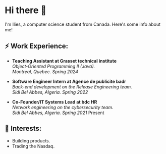 # Hi there 👋  
I'm Ilies, a computer science student from Canada. Here's some info about me!

## ⚡ Work Experience:

- **Teaching Assistant at Grasset technical institute**  
  *Object-Oriented Programming II (Java).*  
  _Montreal, Quebec. Spring 2024_

- **Software Engineer Intern at Agence de publicite badr**  
  *Back-end development on the Release Engineering team.*  
  _Sidi Bel Abbes, Algeria. Spring 2022_

- **Co-Founder/IT Systems Lead at bdc HR**  
  *Network engineering on the cybersecurity team.*  
  _Sidi Bel Abbes, Algeria. Spring 2021_ Present

## 🌱 Interests:

- Building products.
- Trading the Nasdaq.


<!---
ilyeshr2/ilyeshr2 is a ✨ special ✨ repository because its `README.md` (this file) appears on your GitHub profile.
You can click the Preview link to take a look at your changes.
--->
